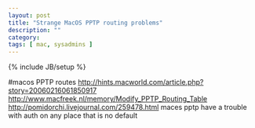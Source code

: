 ```yaml
---
layout: post
title: "Strange MacOS PPTP routing problems"
description: ""
category: 
tags: [ mac, sysadmins ]
---
```

{% include JB/setup %}

#macos PPTP routes
http://hints.macworld.com/article.php?story=20060216061850917
http://www.macfreek.nl/memory/Modify_PPTP_Routing_Table
http://pomidorchi.livejournal.com/259478.html
maces pptp have a trouble with auth on any place that is no default
